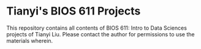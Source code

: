 # Tianyi's BIOS 611 Projects 
This repository contains all contents of BIOS 611: Intro to Data Sciences projects of Tianyi Liu. Please contact the author for permissions to use the materials wherein.
